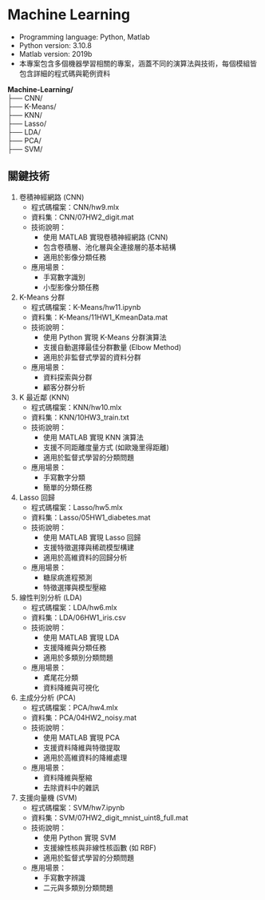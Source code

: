 # Machine Learning
- Programming language: Python, Matlab
- Python version: 3.10.8
- Matlab version: 2019b
- 本專案包含多個機器學習相關的專案，涵蓋不同的演算法與技術，每個模組皆包含詳細的程式碼與範例資料

**Machine-Learning/**     
├── CNN/                
├── K-Means/            
├── KNN/                
├── Lasso/             
├── LDA/               
├── PCA/               
├── SVM/                

## 關鍵技術
1. 卷積神經網路 (CNN)
   - 程式碼檔案：CNN/hw9.mlx
   - 資料集：CNN/07HW2_digit.mat
   - 技術說明：
      - 使用 MATLAB 實現卷積神經網路 (CNN)
      - 包含卷積層、池化層與全連接層的基本結構
      - 適用於影像分類任務
   - 應用場景：
      - 手寫數字識別
      - 小型影像分類任務
2. K-Means 分群
   - 程式碼檔案：K-Means/hw11.ipynb
   - 資料集：K-Means/11HW1_KmeanData.mat
   - 技術說明：
      - 使用 Python 實現 K-Means 分群演算法
      - 支援自動選擇最佳分群數量 (Elbow Method)
      - 適用於非監督式學習的資料分群
   - 應用場景：
      - 資料探索與分群
      - 顧客分群分析
3. K 最近鄰 (KNN)
   - 程式碼檔案：KNN/hw10.mlx
   - 資料集：KNN/10HW3_train.txt
   - 技術說明：
      - 使用 MATLAB 實現 KNN 演算法
      - 支援不同距離度量方式 (如歐幾里得距離)
      - 適用於監督式學習的分類問題
   - 應用場景：
      - 手寫數字分類
      - 簡單的分類任務
4. Lasso 回歸
   - 程式碼檔案：Lasso/hw5.mlx
   - 資料集：Lasso/05HW1_diabetes.mat
   - 技術說明：
      - 使用 MATLAB 實現 Lasso 回歸
      - 支援特徵選擇與稀疏模型構建
      - 適用於高維資料的回歸分析
   - 應用場景：
      - 糖尿病進程預測
      - 特徵選擇與模型壓縮
5. 線性判別分析 (LDA)
   - 程式碼檔案：LDA/hw6.mlx
   - 資料集：LDA/06HW1_iris.csv
   - 技術說明：
      - 使用 MATLAB 實現 LDA
      - 支援降維與分類任務
      - 適用於多類別分類問題
   - 應用場景：
      - 鳶尾花分類
      - 資料降維與可視化
6. 主成分分析 (PCA)
   - 程式碼檔案：PCA/hw4.mlx
   - 資料集：PCA/04HW2_noisy.mat
   - 技術說明：
      - 使用 MATLAB 實現 PCA
      - 支援資料降維與特徵提取
      - 適用於高維資料的降維處理
   - 應用場景：
      - 資料降維與壓縮
      - 去除資料中的雜訊
7. 支援向量機 (SVM)
   - 程式碼檔案：SVM/hw7.ipynb
   - 資料集：SVM/07HW2_digit_mnist_uint8_full.mat
   - 技術說明：
      - 使用 Python 實現 SVM
      - 支援線性核與非線性核函數 (如 RBF)
      - 適用於監督式學習的分類問題
   - 應用場景：
      - 手寫數字辨識
      - 二元與多類別分類問題
